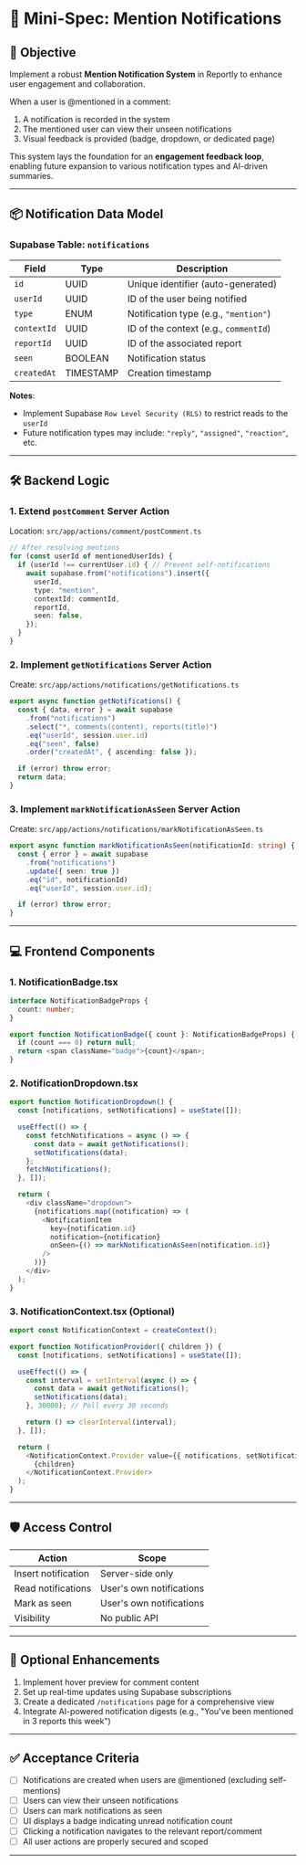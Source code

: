 # 🔔 Mini-Spec: Mention Notifications

## 🎯 Objective

Implement a robust **Mention Notification System** in Reportly to enhance user engagement and collaboration.

When a user is @mentioned in a comment:
1. A notification is recorded in the system
2. The mentioned user can view their unseen notifications
3. Visual feedback is provided (badge, dropdown, or dedicated page)

This system lays the foundation for an **engagement feedback loop**, enabling future expansion to various notification types and AI-driven summaries.

---

## 📦 Notification Data Model

### Supabase Table: `notifications`

| Field       | Type     | Description |
|-------------|----------|-------------|
| `id`        | UUID     | Unique identifier (auto-generated) |
| `userId`    | UUID     | ID of the user being notified |
| `type`      | ENUM     | Notification type (e.g., `"mention"`) |
| `contextId` | UUID     | ID of the context (e.g., `commentId`) |
| `reportId`  | UUID     | ID of the associated report |
| `seen`      | BOOLEAN  | Notification status |
| `createdAt` | TIMESTAMP| Creation timestamp |

**Notes**:
- Implement Supabase `Row Level Security (RLS)` to restrict reads to the `userId`
- Future notification types may include: `"reply"`, `"assigned"`, `"reaction"`, etc.

---

## 🛠️ Backend Logic

### 1. Extend `postComment` Server Action

Location: `src/app/actions/comment/postComment.ts`

```typescript
// After resolving mentions
for (const userId of mentionedUserIds) {
  if (userId !== currentUser.id) { // Prevent self-notifications
    await supabase.from("notifications").insert({
      userId,
      type: "mention",
      contextId: commentId,
      reportId,
      seen: false,
    });
  }
}
```

### 2. Implement `getNotifications` Server Action

Create: `src/app/actions/notifications/getNotifications.ts`

```typescript
export async function getNotifications() {
  const { data, error } = await supabase
    .from("notifications")
    .select("*, comments(content), reports(title)")
    .eq("userId", session.user.id)
    .eq("seen", false)
    .order("createdAt", { ascending: false });

  if (error) throw error;
  return data;
}
```

### 3. Implement `markNotificationAsSeen` Server Action

Create: `src/app/actions/notifications/markNotificationAsSeen.ts`

```typescript
export async function markNotificationAsSeen(notificationId: string) {
  const { error } = await supabase
    .from("notifications")
    .update({ seen: true })
    .eq("id", notificationId)
    .eq("userId", session.user.id);

  if (error) throw error;
}
```

---

## 💻 Frontend Components

### 1. NotificationBadge.tsx

```typescript
interface NotificationBadgeProps {
  count: number;
}

export function NotificationBadge({ count }: NotificationBadgeProps) {
  if (count === 0) return null;
  return <span className="badge">{count}</span>;
}
```

### 2. NotificationDropdown.tsx

```typescript
export function NotificationDropdown() {
  const [notifications, setNotifications] = useState([]);

  useEffect(() => {
    const fetchNotifications = async () => {
      const data = await getNotifications();
      setNotifications(data);
    };
    fetchNotifications();
  }, []);

  return (
    <div className="dropdown">
      {notifications.map((notification) => (
        <NotificationItem
          key={notification.id}
          notification={notification}
          onSeen={() => markNotificationAsSeen(notification.id)}
        />
      ))}
    </div>
  );
}
```

### 3. NotificationContext.tsx (Optional)

```typescript
export const NotificationContext = createContext();

export function NotificationProvider({ children }) {
  const [notifications, setNotifications] = useState([]);

  useEffect(() => {
    const interval = setInterval(async () => {
      const data = await getNotifications();
      setNotifications(data);
    }, 30000); // Poll every 30 seconds

    return () => clearInterval(interval);
  }, []);

  return (
    <NotificationContext.Provider value={{ notifications, setNotifications }}>
      {children}
    </NotificationContext.Provider>
  );
}
```

---

## 🛡️ Access Control

| Action              | Scope                    |
|---------------------|--------------------------|
| Insert notification | Server-side only         |
| Read notifications  | User's own notifications |
| Mark as seen        | User's own notifications |
| Visibility          | No public API            |

---

## 🧪 Optional Enhancements

1. Implement hover preview for comment content
2. Set up real-time updates using Supabase subscriptions
3. Create a dedicated `/notifications` page for a comprehensive view
4. Integrate AI-powered notification digests (e.g., "You've been mentioned in 3 reports this week")

---

## ✅ Acceptance Criteria

- [ ] Notifications are created when users are @mentioned (excluding self-mentions)
- [ ] Users can view their unseen notifications
- [ ] Users can mark notifications as seen
- [ ] UI displays a badge indicating unread notification count
- [ ] Clicking a notification navigates to the relevant report/comment
- [ ] All user actions are properly secured and scoped

---

